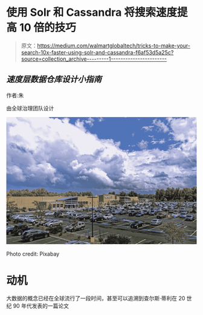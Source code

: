 # 使用 Solr 和 Cassandra 将搜索速度提高 10 倍的技巧

> 原文：<https://medium.com/walmartglobaltech/tricks-to-make-your-search-10x-faster-using-solr-and-cassandra-f6af53d5a25c?source=collection_archive---------1----------------------->

## *速度层数据仓库设计小指南*

作者:朱

由全球治理团队设计

![](img/f70de98b5043248da0fa377383787434.png)

Photo credit: Pixabay

# 动机

大数据的概念已经在全球流行了一段时间，甚至可以追溯到查尔斯·蒂利在 20 世纪 90 年代发表的一篇论文